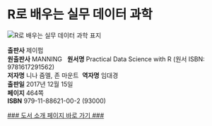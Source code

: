 
# R로 배우는 실무 데이터 과학

![R로 배우는 실무 데이터 과학 표지](http://추후등록.jpg)

**출판사** 제이펍  
**원출판사** MANNING    
**원서명** Practical Data Science with R
(원서 ISBN: 9781617291562)  
**저자명** 니나 줌멜, 존 마운트  
**역자명** 임대경  
**출판일** 2017년 12월 15일  
**페이지** 464쪽  
**ISBN** 979-11-88621-00-2 (93000)  

[### 도서 소개 페이지 바로 가기 ###](추후링크등록)

